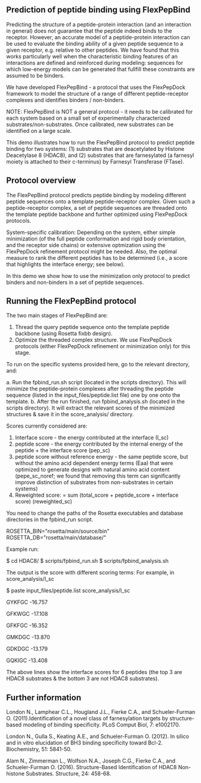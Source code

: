 Prediction of peptide binding using FlexPepBind
-----------------------------------------------
Predicting the structure of a peptide-protein interaction (and an interaction in general) does not guarantee that the peptide indeed binds to the receptor.
However, an accurate model of a peptide-protein interaction can be used to evaluate the binding ability of a given peptide sequence to a given receptor, e.g. relative to other peptides. We have found that this works particularly well when the characteristic binding features of an interactions are defined and reinforced during modeling: sequences for which low-energy models can be generated that fullfill these constraints are assumed to be binders.

We have developed FlexPepBind - a protocol that uses the FlexPepDock framework to model the structure of a range of different peptide-receptor complexes and identifies binders / non-binders.

NOTE: FlexPepBind is NOT a general protocol - it needs to be calibrated for each system based on a small set of experimentally characterized substrates/non-substrates. Once calibrated, new substrates can be identified on a large scale.

This demo illustrates how to run the FlexPepBind protocol to predict peptide binding for two systems: (1) substrates that are deacetylated by Histone Deacetylase 8 (HDAC8), and (2) substrates that are farnesylated (a farnesyl moiety is attached to their c-terminus) by Farnesyl Transferase (FTase).

Protocol overview
-----------------
The FlexPepBind protocol predicts peptide binding by modeling different peptide sequences onto a template peptide-receptor complex. Given such a peptide-receptor complex, a set of peptide sequences are threaded onto the template peptide backbone and further optimized using FlexPepDock protocols.

System-specific calibration: Depending on the system, either simple minimization (of the full peptide conformation and rigid body orientation, and the receptor side chains) or extensive optmization using the FlexPepDock refinement protocol might be needed. Also, the optimal measure to rank the different peptides has to be determined (i.e., a score that highlights the interface energy; see below).

In this demo we show how to use the minimization only protocol to predict binders and non-binders in a set of peptide sequences.

Running the FlexPepBind protocol
--------------------------------
The two main stages of FlexPepBind are:

 1. Thread the query peptide sequence onto the template peptide backbone (using Rosetta fixbb design).
 2. Optimize the threaded complex structure. We use FlexPepDock protocols (either FlexPepDock refinement or minimization only) for this stage.

To run on the specific systems provided here, go to the relevant directory, and:

 a. Run the fpbind_run.sh script (located in the scripts directory). This will minimize the peptide-protein complexes after threading the peptide sequence (listed in the input_files/peptide.list file) one by one onto the template.
 b. After the run finished, run fpbind_analysis.sh (located in the scripts directory). It will extract the relevant scores of the minimized structures & save it in the score_analysis/ directory.

Scores currently considered are:
 1. Interface score - the energy contributed at the interface (I_sc)
 2. peptide score - the energy contributed by the internal energy of the peptide + the interface score (pep_sc)
 3. peptide score without reference energy - the same peptide score, but without the amino acid dependent energy terms (Eaa) that were optimized to generate designs with natural amino acid content (pepe_sc_noref; we found that removing this term can significantly improve distinction of substrates from non-substrates in certain systems)
 4. Reweighted score: = sum (total_score + peptide_score + interface score) (reweighted_sc)

You need to change the paths of the Rosetta executables and database directories in the fpbind_run script.

 ROSETTA_BIN="rosetta/main/source/bin"
 ROSETTA_DB="rosetta/main/database/"

Example run:

 $ cd HDAC8/
 $ scripts/fpbind_run.sh
 $ scripts/fpbind_analysis.sh

The output is the score with different scoring terms:
For example, in score_analysis/I_sc

 $ paste input_files/peptide.list score_analysis/I_sc

 GYKFGC	-16.757

 GFKWGC	-17.108

 GFKFGC	-16.352

 GMKDGC	-13.870

 GDKDGC	-13.179

 GQKIGC	-13.408

The above lines show the interface scores for 6 peptides (the top 3 are HDAC8 substrates & the bottom 3 are not HDAC8 substrates).


Further information
-------------------
London N., Lamphear C.L., Hougland J.L., Fierke C.A., and Schueler-Furman O. (2011).Identification of a novel class of farnesylation targets by structure-based modeling of binding specificity. PLoS Comput Biol, 7: e1002170.

London N., Gulla S., Keating A.E., and Schueler-Furman O. (2012). In silico and in vitro elucidation of BH3 binding specificity toward Bcl-2. Biochemistry, 51: 5841-50.

Alam N., Zimmerman L., Wolfson N.A., Joseph C.G., Fierke C.A., and Schueler-Furman O. (2016). Structure-Based Identification of HDAC8 Non-histone Substrates. Structure, 24: 458-68.
